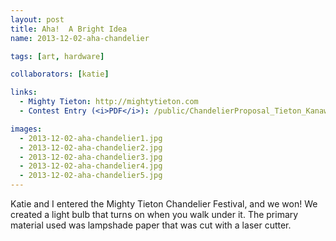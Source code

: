 ```yaml
---
layout: post
title: Aha!  A Bright Idea
name: 2013-12-02-aha-chandelier

tags: [art, hardware]

collaborators: [katie]

links:
  - Mighty Tieton: http://mightytieton.com
  - Contest Entry (<i>PDF</i>): /public/ChandelierProposal_Tieton_KanawhaDesignStudio.pdf

images:
  - 2013-12-02-aha-chandelier1.jpg
  - 2013-12-02-aha-chandelier2.jpg
  - 2013-12-02-aha-chandelier3.jpg
  - 2013-12-02-aha-chandelier4.jpg
  - 2013-12-02-aha-chandelier5.jpg
---
```

Katie and I entered the Mighty Tieton Chandelier Festival, and we won!  We created a light bulb that turns on when you walk under it.  The primary material used was lampshade paper that was cut with a laser cutter.
